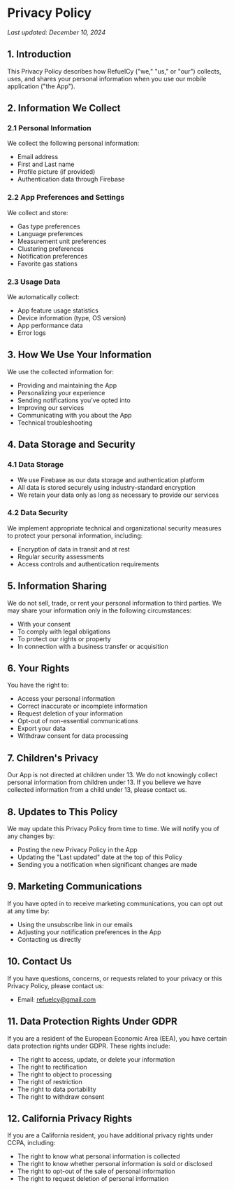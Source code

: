 # Privacy Policy

*Last updated: December 10, 2024*

## 1. Introduction

This Privacy Policy describes how RefuelCy ("we," "us," or "our") collects, uses, and shares your personal information when you use our mobile application ("the App").

## 2. Information We Collect

### 2.1 Personal Information
We collect the following personal information:
- Email address
- First and Last name
- Profile picture (if provided)
- Authentication data through Firebase

### 2.2 App Preferences and Settings
We collect and store:
- Gas type preferences
- Language preferences
- Measurement unit preferences
- Clustering preferences
- Notification preferences
- Favorite gas stations

### 2.3 Usage Data
We automatically collect:
- App feature usage statistics
- Device information (type, OS version)
- App performance data
- Error logs

## 3. How We Use Your Information

We use the collected information for:
- Providing and maintaining the App
- Personalizing your experience
- Sending notifications you've opted into
- Improving our services
- Communicating with you about the App
- Technical troubleshooting

## 4. Data Storage and Security

### 4.1 Data Storage
- We use Firebase as our data storage and authentication platform
- All data is stored securely using industry-standard encryption
- We retain your data only as long as necessary to provide our services

### 4.2 Data Security
We implement appropriate technical and organizational security measures to protect your personal information, including:
- Encryption of data in transit and at rest
- Regular security assessments
- Access controls and authentication requirements

## 5. Information Sharing

We do not sell, trade, or rent your personal information to third parties. We may share your information only in the following circumstances:
- With your consent
- To comply with legal obligations
- To protect our rights or property
- In connection with a business transfer or acquisition

## 6. Your Rights

You have the right to:
- Access your personal information
- Correct inaccurate or incomplete information
- Request deletion of your information
- Opt-out of non-essential communications
- Export your data
- Withdraw consent for data processing

## 7. Children's Privacy

Our App is not directed at children under 13. We do not knowingly collect personal information from children under 13. If you believe we have collected information from a child under 13, please contact us.

## 8. Updates to This Policy

We may update this Privacy Policy from time to time. We will notify you of any changes by:
- Posting the new Privacy Policy in the App
- Updating the "Last updated" date at the top of this Policy
- Sending you a notification when significant changes are made

## 9. Marketing Communications

If you have opted in to receive marketing communications, you can opt out at any time by:
- Using the unsubscribe link in our emails
- Adjusting your notification preferences in the App
- Contacting us directly

## 10. Contact Us

If you have questions, concerns, or requests related to your privacy or this Privacy Policy, please contact us:
- Email: refuelcy@gmail.com

## 11. Data Protection Rights Under GDPR

If you are a resident of the European Economic Area (EEA), you have certain data protection rights under GDPR. These rights include:
- The right to access, update, or delete your information
- The right to rectification
- The right to object to processing
- The right of restriction
- The right to data portability
- The right to withdraw consent

## 12. California Privacy Rights

If you are a California resident, you have additional privacy rights under CCPA, including:
- The right to know what personal information is collected
- The right to know whether personal information is sold or disclosed
- The right to opt-out of the sale of personal information
- The right to request deletion of personal information
